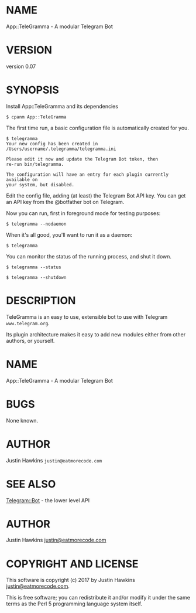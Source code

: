 # NAME

App::TeleGramma - A modular Telegram Bot

# VERSION

version 0.07

# SYNOPSIS

Install App::TeleGramma and its dependencies

    $ cpanm App::TeleGramma

The first time run, a basic configuration file is automatically created for you.

    $ telegramma
    Your new config has been created in /Users/username/.telegramma/telegramma.ini

    Please edit it now and update the Telegram Bot token, then
    re-run bin/telegramma.

    The configuration will have an entry for each plugin currently available on
    your system, but disabled.

Edit the config file, adding (at least) the Telegram Bot API key. You can get
an API key from the @botfather bot on Telegram.

Now you can run, first in foreground mode for testing purposes:

    $ telegramma --nodaemon

When it's all good, you'll want to run it as a daemon:

    $ telegramma

You can monitor the status of the running process, and shut it down.

    $ telegramma --status

    $ telegramma --shutdown

# DESCRIPTION

TeleGramma is an easy to use, extensible bot to use with Telegram `www.telegram.org`.

Its plugin architecture makes it easy to add new modules either from other authors,
or yourself.

# NAME

App::TeleGramma - A modular Telegram Bot

# BUGS

None known.

# AUTHOR

Justin Hawkins `justin@eatmorecode.com`

# SEE ALSO

[Telegram::Bot](https://metacpan.org/pod/Telegram::Bot) - the lower level API

# AUTHOR

Justin Hawkins <justin@eatmorecode.com>

# COPYRIGHT AND LICENSE

This software is copyright (c) 2017 by Justin Hawkins <justin@eatmorecode.com>.

This is free software; you can redistribute it and/or modify it under
the same terms as the Perl 5 programming language system itself.
